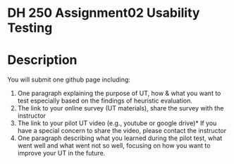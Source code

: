 # DH 250 Assignment02 Usability Testing

# Description

You will submit one github page including:
1. One paragraph explaining the purpose of UT, how & what you want to test especially based on the findings of heuristic evaluation. 
2. The link to your online survey (UT materials), share the survey with the instructor
3. The link to your pilot UT video (e.g., youtube or google drive)* If you have a special concern to share the video, please contact the instructor
4. One paragraph describing what you learned during the pilot test, what went well and what went not so well, focusing on how you want to improve your UT in the future.
